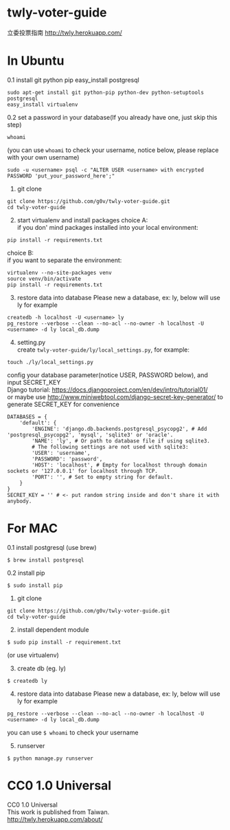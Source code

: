 twly-voter-guide
================

立委投票指南 http://twly.herokuapp.com/     

In Ubuntu
=================
0.1 install git python pip easy_install postgresql         
```
sudo apt-get install git python-pip python-dev python-setuptools postgresql     
easy_install virtualenv
```
0.2 set a password in your database(If you already have one, just skip this step) 

```
whoami
```
(you can use `whoami` to check your username, notice <username> below, please replace with your own username)
```
sudo -u <username> psql -c "ALTER USER <username> with encrypted PASSWORD 'put_your_password_here';"
```

1. git clone
```
git clone https://github.com/g0v/twly-voter-guide.git       
cd twly-voter-guide
```

2. start virtualenv and install packages
choice A:       
if you don' mind packages installed into your local environment:        

```
pip install -r requirements.txt     
```
choice B:       
if you want to separate the environment:        
```
virtualenv --no-site-packages venv      
source venv/bin/activate        
pip install -r requirements.txt     
```

3. restore data into database
Please new a database, ex: ly, below will use ly for example
```
createdb -h localhost -U <username> ly
pg_restore --verbose --clean --no-acl --no-owner -h localhost -U <username> -d ly local_db.dump
```

4. setting.py       
create `twly-voter-guide/ly/local_settings.py`, for example:
```
touch ./ly/local_settings.py
```
config your database parameter(notice USER, PASSWORD below), and input SECRET_KEY              
Django tutorial: https://docs.djangoproject.com/en/dev/intro/tutorial01/        
or maybe use http://www.miniwebtool.com/django-secret-key-generator/ to generate SECRET_KEY for convenience					

```
DATABASES = {
    'default': {
        'ENGINE': 'django.db.backends.postgresql_psycopg2', # Add 'postgresql_psycopg2', 'mysql', 'sqlite3' or 'oracle'.
        'NAME': 'ly', # Or path to database file if using sqlite3.
        # The following settings are not used with sqlite3:
        'USER': 'username',
        'PASSWORD': 'password',
        'HOST': 'localhost', # Empty for localhost through domain sockets or '127.0.0.1' for localhost through TCP.
        'PORT': '', # Set to empty string for default.
    }
}
SECRET_KEY = '' # <- put random string inside and don't share it with anybody.
```

For MAC
=================
0.1 install postgresql (use brew)
```
$ brew install postgresql
```
0.2 install pip
```
$ sudo install pip 
```


1. git clone
```
git clone https://github.com/g0v/twly-voter-guide.git       
cd twly-voter-guide
```
2. install dependent module
```
$ sudo pip install -r requirement.txt
```
(or use virtualenv)

3. create db (eg. ly)
```
$ createdb ly
```

4. restore data into database
Please new a database, ex: ly, below will use ly for example
```
pg_restore --verbose --clean --no-acl --no-owner -h localhost -U <username> -d ly local_db.dump
```
you can use `$ whoami` to check your username

5. runserver
```
$ python manage.py runserver
```

CC0 1.0 Universal
=================
CC0 1.0 Universal       
This work is published from Taiwan.     
http://twly.herokuapp.com/about/
